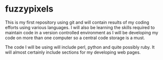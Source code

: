 fuzzypixels
===========
This is my first repository using git and will contain results of my coding efforts using various languages. I will also be learning the skills required to maintain code in a version controlled environment as I will be developing my code on more than one computer so a central code storage is a must.

The code I will be using will include perl, python and quite possibly ruby. It will almost certainly include sections for my developing web pages.